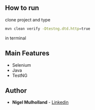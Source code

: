 ## How to run

clone project and type
```bash
mvn clean verify -Dtestng.dtd.http=true
```
in terminal

## Main Features
* Selenium
* Java
* TestNG

## Author
* **Nigel Mulholland** - [Linkedin](https://www.linkedin.com/in/nigel-mulholland/) 